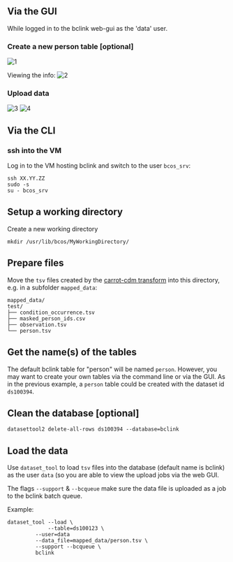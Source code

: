 

## Via the GUI

While logged in to the bclink web-gui as the 'data' user.

### Create a new person table [optional]
![1](../../images/bclink_gui/1.png)

Viewing the info:
![2](../../images/bclink_gui/2.png)

### Upload data

![3](../../images/bclink_gui/3.png)
![4](../../images/bclink_gui/4.png)


## Via the CLI


### ssh into the VM
Log in to the VM hosting bclink and switch to the user `bcos_srv`:
```
ssh XX.YY.ZZ
sudo -s
su - bcos_srv
```


## Setup a working directory

Create a new working directory
```
mkdir /usr/lib/bcos/MyWorkingDirectory/
```

## Prepare files

Move the `tsv` files created by the [carrot-cdm transform](CaRROT-CDM/ETL/Transform/) into this directory, e.g. in a subfolder `mapped_data`:
```
mapped_data/
test/
├── condition_occurrence.tsv
├── masked_person_ids.csv
├── observation.tsv
└── person.tsv
```

## Get the name(s) of the tables

The default bclink table for "person" will be named `person`. However, you may want to create your own tables via the command line or via the GUI. As in the previous example, a `person` table could be created with the dataset id `ds100394`.

## Clean the database [optional]

```
datasettool2 delete-all-rows ds100394 --database=bclink
```

## Load the data

Use `dataset_tool` to load `tsv` files into the database (default name is bclink) as the user `data` (so you are able to view the upload jobs via the web GUI.

The flags `--support` & `--bcqueue` make sure the data file is uploaded as a job to the bclink batch queue.

Example:
```
dataset_tool --load \
             --table=ds100123 \
	     --user=data
	     --data_file=mapped_data/person.tsv \
	     --support --bcqueue \
	     bclink
```
